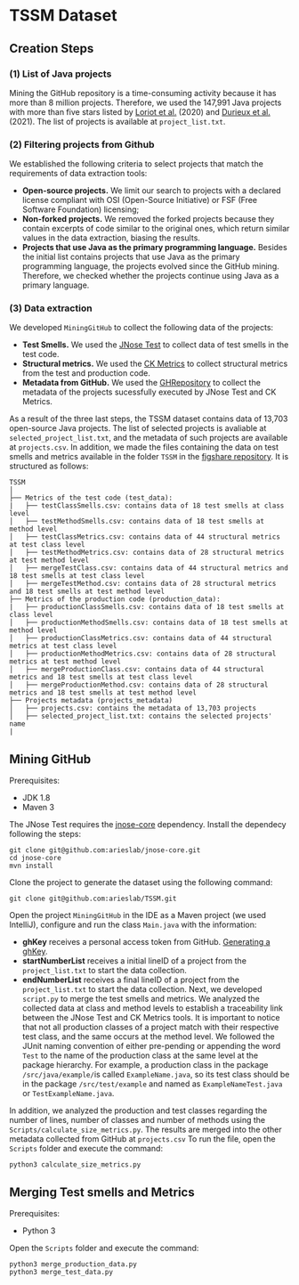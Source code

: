 # TSSM Dataset

## Creation Steps

### (1) List of Java projects
Mining the GitHub repository is a time-consuming activity because it has more than 8 million projects. Therefore, we used the 147,991 Java projects with more than five stars listed by [Loriot et al.](https://arxiv.org/abs/1904.01754) (2020) and [Durieux et al.](https://arxiv.org/abs/2103.09672) (2021). The list of projects is available at ```project_list.txt```. 

### (2) Filtering projects from Github
We established the following criteria to select projects that match the requirements of data extraction tools:
* **Open-source projects.** We limit our search to projects with a declared license
compliant with OSI (Open-Source Initiative) or FSF (Free Software Foundation) licensing;
* **Non-forked projects.** We removed the forked projects because they contain excerpts of code similar to the original ones, which return similar values in the data extraction, biasing the results.
* **Projects that use Java as the primary programming language.** Besides the initial list contains projects that use Java as the primary programming language, the projects evolved since the GitHub mining. Therefore, we checked whether the projects continue using Java as a primary language. 


### (3) Data extraction
We developed `MiningGitHub` to collect the following data of the projects:
* **Test Smells.** We used the [JNose Test](https://jnosetest.github.io/) to collect data of test smells in the test code. 
* **Structural metrics.** We used the [CK Metrics](https://github.com/mauricioaniche/ck) to collect structural metrics from the test and production code.
* **Metadata from GitHub.** We used the [GHRepository](https://github-api.kohsuke.org/apidocs/index.html) to collect the metadata of the projects sucessfully executed by JNose Test and CK Metrics. 

As a result of the three last steps, the TSSM dataset contains data of 13,703 open-source Java projects. The list of selected projects is avaliable at ```selected_project_list.txt```, and the metadata of such projects are available at ```projects.csv```.  In addition, we made the files containing the data on test smells and metrics available in the folder ```TSSM``` in the [figshare repository](https://figshare.com/s/eee9374e35d9463cf1ff). It is structured as follows:

```
TSSM
│
├── Metrics of the test code (test_data): 
|   ├── testClassSmells.csv: contains data of 18 test smells at class level
│   ├── testMethodSmells.csv: contains data of 18 test smells at method level
│   ├── testClassMetrics.csv: contains data of 44 structural metrics at test class level
│   ├── testMethodMetrics.csv: contains data of 28 structural metrics at test method level 
│   ├── mergeTestClass.csv: contains data of 44 structural metrics and 18 test smells at test class level
│   ├── mergeTestMethod.csv: contains data of 28 structural metrics and 18 test smells at test method level 
├── Metrics of the production code (production_data): 
|   ├── productionClassSmells.csv: contains data of 18 test smells at class level
│   ├── productionMethodSmells.csv: contains data of 18 test smells at method level
│   ├── productionClassMetrics.csv: contains data of 44 structural metrics at test class level
│   ├── productionMethodMetrics.csv: contains data of 28 structural metrics at test method level 
│   ├── mergeProductionClass.csv: contains data of 44 structural metrics and 18 test smells at test class level
│   ├── mergeProductionMethod.csv: contains data of 28 structural metrics and 18 test smells at test method level 
├── Projects metadata (projects_metadata)
│   ├── projects.csv: contains the metadata of 13,703 projects
│   ├── selected_project_list.txt: contains the selected projects' name  
|
```

## Mining GitHub 

Prerequisites:
 - JDK 1.8 
 - Maven 3 

The JNose Test requires the [jnose-core](https://github.com/tassiovirginio/jnose-core) dependency. Install the dependecy following the steps: 

```shell
git clone git@github.com:arieslab/jnose-core.git
cd jnose-core
mvn install
```
Clone the project to generate the dataset using the following command:

```shell
git clone git@github.com:arieslab/TSSM.git
```

Open the project ```MiningGitHub``` in the IDE as a Maven project (we used IntelliJ), configure and run the class ```Main.java``` with the information:
* **ghKey** receives a personal access token from GitHub. [Generating a ghKey](https://github.com/settings/tokens).
* **startNumberList** receives a initial lineID of a project from the ```project_list.txt``` to start the data collection. 
* **endNumberList** receives a final lineID of a project from the ```project_list.txt``` to start the data collection. 
Next, we developed `script.py` to merge the test smells and metrics. We analyzed the collected data at class and method levels to establish a traceability link between the JNose Test and CK Metrics tools. It is important to notice that not all production classes of a project match with their respective test class, and the same occurs at the method level. We followed the JUnit naming convention of either pre-pending or appending the word ``Test`` to the name of the production class at the same level at the package hierarchy. For example, a production class in the package ``/src/java/example/``is called ``ExampleName.java``, so its test class should be in the package ``/src/test/example`` and named as ``ExampleNameTest.java`` or ``TestExampleName.java``.

In addition, we analyzed the production and test classes regarding the number of lines, number of classes and number of methods using the ```Scripts/calculate_size_metrics.py```. The results are merged into the other metadata collected from GitHub at ```projects.csv``` To run the file, open the ```Scripts``` folder and execute the command:
```shell
python3 calculate_size_metrics.py
```


## Merging Test smells and Metrics

Prerequisites:
 - Python 3

Open the ```Scripts``` folder and execute the command:
```shell
python3 merge_production_data.py
python3 merge_test_data.py
```
